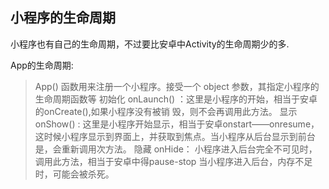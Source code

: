 ## 小程序的生命周期
小程序也有自己的生命周期，不过要比安卓中Activity的生命周期少的多.

App的生命周期:
> App() 函数用来注册一个小程序。接受一个 object 参数，其指定小程序的生命周期函数等
> 初始化 onLaunch() ：这里是小程序的开始，相当于安卓的onCreate(),如果小程序没有被销 毁，则不会再调用此方法。
> 显示 onShow() : 这里是小程序开始显示，相当于安卓onstart——onresume，这时候小程序显示到界面上，并获取到焦点。当小程序从后台显示到前台是，会重新调用次方法。
> 隐藏 onHide： 小程序进入后台完全不可见时，调用此方法，相当于安卓中得pause-stop
> 当小程序进入后台，内存不足时，可能会被杀死。
